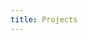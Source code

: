 ```yaml
---
title: Projects
---
```


<!-- <br>
<h1 id="howtousemustread">How to use (MUST READ)</h1>

<p>This is not the usual Hugo theme you can download and start
adding contents right away. But don't get scared, you won't need to read
all this document in order to create your site. Unless you aim to create
something very customized, you just need to read the basics.
Making the theme a SPA comes with some essential features
you need to know before starting to build your website.</p>

<br>
<h2 id="prerequisites">Prerequisites</h2>

<p>The only thing you need in order to use this theme is Hugo.
If you still don't have it, you can find a complete installation guide
<a href="https://gohugo.io/getting-started/installing/">here</a>.</p>

<p>I highly recommend <em>Hugo 0.48</em> or higher, but it may work with older versions
superior to 0.43. If you have any trouble with your Hugo version using this
theme, I invite you to open an issue on Github so I can help you.</p>

<br>
<h2 id="installation">Installation</h2>

<p>You can find the Hugo's theme installation guide
<a href="https://gohugo.io/themes/installing-and-using-themes/">here</a>. But those
are the basic steps you should be following (assuming you already installed
Hugo):</p>

<p>Open a terminal wherever you want to create your new site. Invoke Hugo
to do so using the following command (your Hugo base command may be different):</p>

<pre><code>hugo new site NAME_OF_YOUR_SITE
</code></pre>

<p>Navigate to the <code>themes</code> folder of your site from the terminal:</p>

<pre><code>cd NAME_OF_YOUR_SITE
cd themes
</code></pre>

<p>Clone this repository inside the <code>themes</code> folder your are in:</p>

<pre><code>git clone https://github.com/SAGGameDeveloper/hugo-minimalist-spa
</code></pre>

<p>Go to the root folder of your site, open the <code>config.toml</code> file and
set the theme with the following line:</p>

<pre><code>theme = "hugo-minimalist-spa"
</code></pre>

<p>That's all! You can now go and test your new site. To do so,
open a terminal in the root folder of your site and use:</p>

<pre><code>hugo server -w
</code></pre>

<p>To see your new site, you just have to go to <code>localhost:1313</code> in
your web browser. This is the local server that will be hosting
your website, as long as you keep that terminal opened.</p>

<br>
<h2 id="contents">Contents</h2>

<p>Adding content to your site is very straightforward, just putting your `.md` files into
the `content` folder will do (keep reading).</p>

<p>
Take into account that if you change the contents,
the individual URL's of each content tab will mostly sure change. So if you just
reload your browser your URL may still be pointing to the past tabs names. That will
cause the reload to partly or completely fail. So make sure your URL is the right one
if you change your content files/filenames.
</p>

<h3 id="addingcontent">Adding content</h3>

<p>To add custom content you need add your MarkDown files to the
<code>content</code> default folder of your site. All the content of your page
will be loaded from here, and it MUST be on Markdown (<code>.md</code>).</p>

<p>Do not add any other files/folders into <code>content</code>. If you do,
the theme will still treat it as a Markdown file, causing
major problems with your final HTML. Also, I highly recommend not
to use spaces or special characters in your filenames, that could
cause critical bugs with the URL's and the loading of your files.</p>

<p>Inside you markdown files you can write HTML if you want,
it will be added to the final <code>index.html</code> automatically. If you
need to use routes to elements inside your HTML, remember that paths
are relative to the final <code>index.html</code> file.</p>

<h3 id="titlingcontent">Titling content</h3>

<p>There are two ways to title your content. You can use the filename
(NOT RECOMMENDED); just create your Markdown file and name it the
way you want. Or you can set a custom title inside the Markdown file
(RECOMMENDED); start your file with the following snippet, and set the
title to the one you want:</p>

<pre><code class="markdown language-markdown">---
title: Your title goes here
---
</code></pre>

<h3 id="orderingcontent">Ordering content</h3>

<p>The navigation bar will automatically order your contents alphabetically
by filename (not title!). So if you use the filename as title, you cannot
only manually order your pages, but you could also cause bugs with the
URL (depending on the characters you use).</p>

<p>If you want to manually order your content, I recommend you to name your
files alphabetically with the order you want (letters better than
numbers), then setting the title inside the Markdown as explained before.</p>

<br>
<h2 id="configuration">Configuration</h2>

<p>To be able to configure your own website parameters (such as the website title),
you need to have your own <code>config.toml</code> (or the Hugo supported language
your prefer) in your website's root.</p>

<p>To modify the author, title and language just write it down normally. Using <code>toml</code>:</p>

<pre><code class="toml language-toml">author = "Me"
languageCode = "en-us"
title = "My website's title"
</code></pre>

<p>To modify the description you need to do it within the <code>params</code> section. Using <code>toml</code>:</p>

<pre><code class="toml language-toml">[params]
    description = "This is my website"
</code></pre>

<br>
<h2 id="socialmedia">Social media</h2>

<p>Modifying the social media icons is quite simple, the moment you add your own, the
theme default social media will disappear. Here you can see a list of supported icons:</p>

<<<<<<< HEAD
<p><img src="https://raw.githubusercontent.com/SAGGameDeveloper/hugo-minimalist-spa/master/images/available_icons.png" alt="alt text" title="Available icons" /></p>
=======
<p><img src="https://raw.githubusercontent.com/SAGGameDeveloper/hugo-minimalist-spa/master/available_icons.png" alt="Available icons" title="Available icons" /></p>
>>>>>>> 00862df4207f7f3b54a48f1d36ef94a73bee6a10

<p>To add your social media just create a <code>social-media.toml</code> (or the Hugo supported language
your prefer) inside your <code>data/</code> folder, in your website's root directory. Then write down
every social media you want with the following syntax (or equivalent if not using <code>toml</code>):</p>

<pre><code class="toml language-toml">[github]
    source = "images/social_media/github.svg"
    target = "https://www.github.com"

[name_of_another_socialmedia]
    source = "path_to_the_icon"
    target = "socialmedia_url"
</code></pre>

<p>All of the supported icons are in <code>images/social_media/</code>, with its name being the name
of the social media (without spaces and caps) plus the <code>.svg</code> extension.</p>

<p>If you want to add custom icons or custom social-media, you just have to add your images
to the <code>static/images/social_media/</code> folder of your own website. Remember that the path to
the source does not start in the <code>static/</code> folder, since it disappears after building your
page with Hugo.</p>

<h3 id="orderingsocialmedia">Ordering social media</h3>

<p>Social media elements are sorted alphabetically by the name you give them. If you want to
keep a certain order, I recommend you to put a number before the name of each element, such
as this (in <code>toml</code>):</p>

<pre><code class="toml language-toml">[2-github]
    source = "images/social_media/github.svg"
    target = "https://www.github.com"

[1-instagram]
    source = "images/social_media/instagram.svg"
    target = "https://www.instagram.com"
</code></pre>

<p>In this case, instagram would be the first social media element, while github would appear
right after it. Declaration order does not matter, you can place the elements as you wish in
the document.</p>

<br>
<h2 id="customimports">Custom imports</h2>

<p>You can import your own files adding one layout to your page. To do so, create a file
named <code>custom_imports.html</code> and put it inside the <code>layouts/partials/</code> folder (create it
if you don't have one) of your website.</p>

<br>
<h2 id="styling">Styling</h2>

<p>Hugo minimalist SPA allows you to customize many aspects of its appearance.</p>

<h3 id="colors">Colors</h3>

<p>You can set custom colors for the theme so you can make it look as you want.</p>

<p>To do so, start by creating a <code>theme_style.toml</code> inside <code>data</code> folder in the root of your
website. The whole theme is based on 5 colors, so those are the ones you can set. In <code>toml</code>:</p>

<pre><code># HEADER/NAVBAR COLORS

color_header = "#111111"                #Background color of the header
color_navbar = "#474747"                 #Background color of the navbar

color_social_media = "#1f84b6"             #Color of the social media icons
color_social_media_hover = "#FFB865"     #Color of the social media icons on hover

color_navbar_elements = "white"         #Color of the navbar elements
color_navbar_elements_hover = "#FFC98A" #Color of the navbar elements on hover


# MAIN CONTENT COLORS

color_text = "black"                       #Color of normal text

color_h1 = "#5863b8"                     #Color of the h1 elements
color_h2 = "#505792"                     #Color of the h2 elements
color_h3 = "#464c7d"                     #Color of the h3 elements

color_link = "#1f84b6"                    #Color of the main content links
color_link_hover = "#FFB865"            #Color of the main content links on hover
</code></pre>

<p>Those variables are directly passed to the SASS files, so you can use any CSS supported
color you want.</p>

<p>The background of the main content is not a color but an image. You can replace it with
your own webpage static files as with any other element, just put a <code>background.png</code> in
the <code>static/images</code> folder of your site and Hugo will use it automatically. If you want
to use a color instead, you will need to modify the SASS file named <code>_main_content.scss</code>,
located inside <code>assets/sass/partials</code>. Replace the <code>background: url(...);</code> statement with
<code>background-color: 'your-color';</code>.</p>

<h3 id="fontsimagesandotherstaticfiles">Fonts, images and other static files</h3>

<p>Hugo uses <a href="https://www.behance.net/gallery/56973217/Less-Sans-Minimal-Typeface-Free-Download">Less Sans</a>
(created by <a href="https://www.behance.net/blugraphic">Wassim Awadallah</a>) as its default font.
You can add your custom fonts using the <code>custom_imports.html</code> explained before, but that would
require you to change the SASS source files to use this new font. If you don't want to get
into that mess, you can just rename your font to <code>default.otf</code>, <code>default-light.otf</code> and
<code>default-bold.otf</code> respectively. Then put those files into your <code>static/fonts</code> folder (create
it if you don't have one) and the will be automatically used as the default font.</p>

<p>To change the logo you need to do the same process, name your logo file (must be a <code>.png</code>) as
<code>logo.png</code>. Then place it inside your <code>static/images/</code> folder (create it if you don't have one)
and it will be automatically used.</p>

<p>Your static folder is yours, so you can place any asset you might want to use inside, but only
those mentioned in this document have native theme support and will be automatically used. Remember
that every asset included in <code>static/</code> will be served into the final building, even if you never use it.</p>

<h3 id="sassandcss">SASS and CSS</h3>

<p>You can add your custom CSS as you would do with your normal site, then import it using the
custom imports explained before, </p>

<p>Hugo minimalist SPA is built using only SASS, so if you want to modify it I recommend you to read
the source files. I do not recommend at all to modify the compiled CSS, that won't keep the modifications
the next time you build your website, and it will probably be much harder to do.</p>

<p>You can find the SASS source files in the theme <code>assets/sass/</code> folder. In this case, imports are made
by the SASS compiler, so Hugo won't look in your <code>assets</code> folder before it does in the theme's. So,
if you want to customize the SASS, the simplest option is to modify the theme's files. This is not a practice
I would recommend in normal situations at all, but due to Hugo limitations there's no better way to do
it without getting too deep.</p>

<br>
<h1 id="advancedmodifications">Advanced modifications</h1>

<p>You can modify the core source of the theme directly if you want, here you will find some important
aspects to take into account if you do so.</p>

<br>
<h2 id="javascriptspacore">JavaScript SPA core</h2>

<p>The single page application core of this theme is made using JavaScript and JQuery (only for the AJAX requests).
If you want to modify it, you can find the code on <code>static/js</code>. There are other ways of achieving the same result
without JavaScript using Hugo's pipelines. I didn't find them very pleasant, but if you do,
you can create your own SPA implementation and delete the JavaScript source.</p>

<br>
<h2 id="layouts">Layouts</h2>

<p>The layouts in this theme are not only used to build the final HTML's, but they also set the id's of
some elements using Hugo functions. Those id's are later used by the JavaScript code to make the AJAX
requests. This way the id's for the content can be set dynamically. At the same time, the JavaScript
code is able to find the files to be loaded without using external configuration files.</p>

<p>The Go implementation that does this can be found in <code>navbar.html</code> and <code>main_content.html</code> (in <code>layouts/partials/</code> folder).
They use the filename and custom title (if there's any) to inject the proper id's into the final HTML. Those id's are then
used by the client side JavaScript to request the correct files from the <code>content</code> folder.</p>

<p>Due to Hugo limitations, the custom titles cannot be directly injected into the navigation bar for their use.
To skip this problem, I use a temporal <code>&lt;div&gt;</code> whose id is the custom title. This <code>&lt;div&gt;</code> is set in the <code>single.html</code> layout,
which has direct access to the <code>.Title</code> through Hugo. The JavaScript router then takes the id (if it's not empty, which means
a custom title has been set), and uses it to set the navigation bar proper names. After that it extracts the inner HTML of
the temporal <code>&lt;div&gt;</code>, created by the single layout, to finally get disposed of it.</p>
<br> -->
